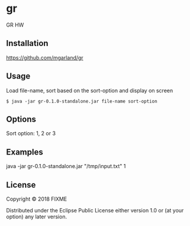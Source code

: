# gr

GR HW

## Installation

https://github.com/mgarland/gr

## Usage

Load file-name, sort based on the sort-option and display on screen

    $ java -jar gr-0.1.0-standalone.jar file-name sort-option

## Options

Sort option: 1, 2 or 3

## Examples

java -jar gr-0.1.0-standalone.jar "/tmp/input.txt" 1

## License

Copyright © 2018 FIXME

Distributed under the Eclipse Public License either version 1.0 or (at
your option) any later version.
